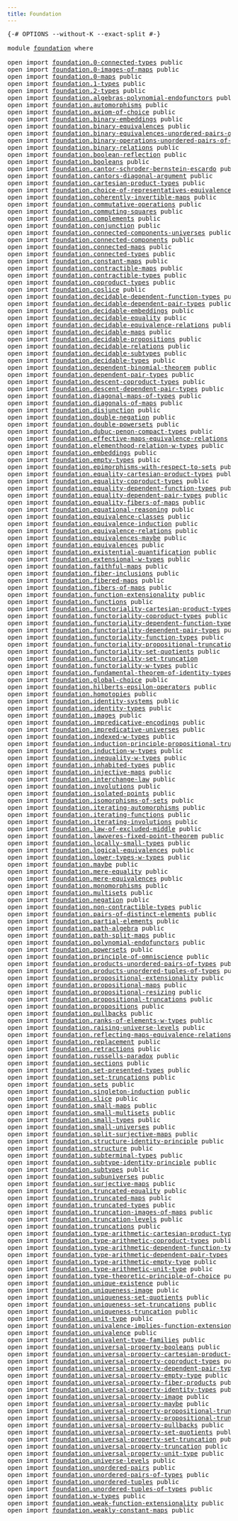 ```yaml
---
title: Foundation
---
```


<pre class="Agda"><a id="36" class="Symbol">{-#</a> <a id="40" class="Keyword">OPTIONS</a> <a id="48" class="Pragma">--without-K</a> <a id="60" class="Pragma">--exact-split</a> <a id="74" class="Symbol">#-}</a>

<a id="79" class="Keyword">module</a> <a id="86" href="foundation.html" class="Module">foundation</a> <a id="97" class="Keyword">where</a>

<a id="104" class="Keyword">open</a> <a id="109" class="Keyword">import</a> <a id="116" href="foundation.0-connected-types.html" class="Module">foundation.0-connected-types</a> <a id="145" class="Keyword">public</a>
<a id="152" class="Keyword">open</a> <a id="157" class="Keyword">import</a> <a id="164" href="foundation.0-images-of-maps.html" class="Module">foundation.0-images-of-maps</a> <a id="192" class="Keyword">public</a>
<a id="199" class="Keyword">open</a> <a id="204" class="Keyword">import</a> <a id="211" href="foundation.0-maps.html" class="Module">foundation.0-maps</a> <a id="229" class="Keyword">public</a>
<a id="236" class="Keyword">open</a> <a id="241" class="Keyword">import</a> <a id="248" href="foundation.1-types.html" class="Module">foundation.1-types</a> <a id="267" class="Keyword">public</a>
<a id="274" class="Keyword">open</a> <a id="279" class="Keyword">import</a> <a id="286" href="foundation.2-types.html" class="Module">foundation.2-types</a> <a id="305" class="Keyword">public</a>
<a id="312" class="Keyword">open</a> <a id="317" class="Keyword">import</a> <a id="324" href="foundation.algebras-polynomial-endofunctors.html" class="Module">foundation.algebras-polynomial-endofunctors</a> <a id="368" class="Keyword">public</a>
<a id="375" class="Keyword">open</a> <a id="380" class="Keyword">import</a> <a id="387" href="foundation.automorphisms.html" class="Module">foundation.automorphisms</a> <a id="412" class="Keyword">public</a>
<a id="419" class="Keyword">open</a> <a id="424" class="Keyword">import</a> <a id="431" href="foundation.axiom-of-choice.html" class="Module">foundation.axiom-of-choice</a> <a id="458" class="Keyword">public</a>
<a id="465" class="Keyword">open</a> <a id="470" class="Keyword">import</a> <a id="477" href="foundation.binary-embeddings.html" class="Module">foundation.binary-embeddings</a> <a id="506" class="Keyword">public</a>
<a id="513" class="Keyword">open</a> <a id="518" class="Keyword">import</a> <a id="525" href="foundation.binary-equivalences.html" class="Module">foundation.binary-equivalences</a> <a id="556" class="Keyword">public</a>
<a id="563" class="Keyword">open</a> <a id="568" class="Keyword">import</a> <a id="575" href="foundation.binary-equivalences-unordered-pairs-of-types.html" class="Module">foundation.binary-equivalences-unordered-pairs-of-types</a> <a id="631" class="Keyword">public</a>
<a id="638" class="Keyword">open</a> <a id="643" class="Keyword">import</a> <a id="650" href="foundation.binary-operations-unordered-pairs-of-types.html" class="Module">foundation.binary-operations-unordered-pairs-of-types</a> <a id="704" class="Keyword">public</a>
<a id="711" class="Keyword">open</a> <a id="716" class="Keyword">import</a> <a id="723" href="foundation.binary-relations.html" class="Module">foundation.binary-relations</a> <a id="751" class="Keyword">public</a>
<a id="758" class="Keyword">open</a> <a id="763" class="Keyword">import</a> <a id="770" href="foundation.boolean-reflection.html" class="Module">foundation.boolean-reflection</a> <a id="800" class="Keyword">public</a>
<a id="807" class="Keyword">open</a> <a id="812" class="Keyword">import</a> <a id="819" href="foundation.booleans.html" class="Module">foundation.booleans</a> <a id="839" class="Keyword">public</a>
<a id="846" class="Keyword">open</a> <a id="851" class="Keyword">import</a> <a id="858" href="foundation.cantor-schroder-bernstein-escardo.html" class="Module">foundation.cantor-schroder-bernstein-escardo</a> <a id="903" class="Keyword">public</a>
<a id="910" class="Keyword">open</a> <a id="915" class="Keyword">import</a> <a id="922" href="foundation.cantors-diagonal-argument.html" class="Module">foundation.cantors-diagonal-argument</a> <a id="959" class="Keyword">public</a>
<a id="966" class="Keyword">open</a> <a id="971" class="Keyword">import</a> <a id="978" href="foundation.cartesian-product-types.html" class="Module">foundation.cartesian-product-types</a> <a id="1013" class="Keyword">public</a>
<a id="1020" class="Keyword">open</a> <a id="1025" class="Keyword">import</a> <a id="1032" href="foundation.choice-of-representatives-equivalence-relation.html" class="Module">foundation.choice-of-representatives-equivalence-relation</a> <a id="1090" class="Keyword">public</a>
<a id="1097" class="Keyword">open</a> <a id="1102" class="Keyword">import</a> <a id="1109" href="foundation.coherently-invertible-maps.html" class="Module">foundation.coherently-invertible-maps</a> <a id="1147" class="Keyword">public</a>
<a id="1154" class="Keyword">open</a> <a id="1159" class="Keyword">import</a> <a id="1166" href="foundation.commutative-operations.html" class="Module">foundation.commutative-operations</a> <a id="1200" class="Keyword">public</a>
<a id="1207" class="Keyword">open</a> <a id="1212" class="Keyword">import</a> <a id="1219" href="foundation.commuting-squares.html" class="Module">foundation.commuting-squares</a> <a id="1248" class="Keyword">public</a>
<a id="1255" class="Keyword">open</a> <a id="1260" class="Keyword">import</a> <a id="1267" href="foundation.complements.html" class="Module">foundation.complements</a> <a id="1290" class="Keyword">public</a>
<a id="1297" class="Keyword">open</a> <a id="1302" class="Keyword">import</a> <a id="1309" href="foundation.conjunction.html" class="Module">foundation.conjunction</a> <a id="1332" class="Keyword">public</a>
<a id="1339" class="Keyword">open</a> <a id="1344" class="Keyword">import</a> <a id="1351" href="foundation.connected-components-universes.html" class="Module">foundation.connected-components-universes</a> <a id="1393" class="Keyword">public</a>
<a id="1400" class="Keyword">open</a> <a id="1405" class="Keyword">import</a> <a id="1412" href="foundation.connected-components.html" class="Module">foundation.connected-components</a> <a id="1444" class="Keyword">public</a>
<a id="1451" class="Keyword">open</a> <a id="1456" class="Keyword">import</a> <a id="1463" href="foundation.connected-maps.html" class="Module">foundation.connected-maps</a> <a id="1489" class="Keyword">public</a>
<a id="1496" class="Keyword">open</a> <a id="1501" class="Keyword">import</a> <a id="1508" href="foundation.connected-types.html" class="Module">foundation.connected-types</a> <a id="1535" class="Keyword">public</a>
<a id="1542" class="Keyword">open</a> <a id="1547" class="Keyword">import</a> <a id="1554" href="foundation.constant-maps.html" class="Module">foundation.constant-maps</a> <a id="1579" class="Keyword">public</a>
<a id="1586" class="Keyword">open</a> <a id="1591" class="Keyword">import</a> <a id="1598" href="foundation.contractible-maps.html" class="Module">foundation.contractible-maps</a> <a id="1627" class="Keyword">public</a>
<a id="1634" class="Keyword">open</a> <a id="1639" class="Keyword">import</a> <a id="1646" href="foundation.contractible-types.html" class="Module">foundation.contractible-types</a> <a id="1676" class="Keyword">public</a>
<a id="1683" class="Keyword">open</a> <a id="1688" class="Keyword">import</a> <a id="1695" href="foundation.coproduct-types.html" class="Module">foundation.coproduct-types</a> <a id="1722" class="Keyword">public</a>
<a id="1729" class="Keyword">open</a> <a id="1734" class="Keyword">import</a> <a id="1741" href="foundation.coslice.html" class="Module">foundation.coslice</a> <a id="1760" class="Keyword">public</a>
<a id="1767" class="Keyword">open</a> <a id="1772" class="Keyword">import</a> <a id="1779" href="foundation.decidable-dependent-function-types.html" class="Module">foundation.decidable-dependent-function-types</a> <a id="1825" class="Keyword">public</a>
<a id="1832" class="Keyword">open</a> <a id="1837" class="Keyword">import</a> <a id="1844" href="foundation.decidable-dependent-pair-types.html" class="Module">foundation.decidable-dependent-pair-types</a> <a id="1886" class="Keyword">public</a>
<a id="1893" class="Keyword">open</a> <a id="1898" class="Keyword">import</a> <a id="1905" href="foundation.decidable-embeddings.html" class="Module">foundation.decidable-embeddings</a> <a id="1937" class="Keyword">public</a>
<a id="1944" class="Keyword">open</a> <a id="1949" class="Keyword">import</a> <a id="1956" href="foundation.decidable-equality.html" class="Module">foundation.decidable-equality</a> <a id="1986" class="Keyword">public</a>
<a id="1993" class="Keyword">open</a> <a id="1998" class="Keyword">import</a> <a id="2005" href="foundation.decidable-equivalence-relations.html" class="Module">foundation.decidable-equivalence-relations</a> <a id="2048" class="Keyword">public</a>
<a id="2055" class="Keyword">open</a> <a id="2060" class="Keyword">import</a> <a id="2067" href="foundation.decidable-maps.html" class="Module">foundation.decidable-maps</a> <a id="2093" class="Keyword">public</a>
<a id="2100" class="Keyword">open</a> <a id="2105" class="Keyword">import</a> <a id="2112" href="foundation.decidable-propositions.html" class="Module">foundation.decidable-propositions</a> <a id="2146" class="Keyword">public</a>
<a id="2153" class="Keyword">open</a> <a id="2158" class="Keyword">import</a> <a id="2165" href="foundation.decidable-relations.html" class="Module">foundation.decidable-relations</a> <a id="2196" class="Keyword">public</a>
<a id="2203" class="Keyword">open</a> <a id="2208" class="Keyword">import</a> <a id="2215" href="foundation.decidable-subtypes.html" class="Module">foundation.decidable-subtypes</a> <a id="2245" class="Keyword">public</a>
<a id="2252" class="Keyword">open</a> <a id="2257" class="Keyword">import</a> <a id="2264" href="foundation.decidable-types.html" class="Module">foundation.decidable-types</a> <a id="2291" class="Keyword">public</a>
<a id="2298" class="Keyword">open</a> <a id="2303" class="Keyword">import</a> <a id="2310" href="foundation.dependent-binomial-theorem.html" class="Module">foundation.dependent-binomial-theorem</a> <a id="2348" class="Keyword">public</a>
<a id="2355" class="Keyword">open</a> <a id="2360" class="Keyword">import</a> <a id="2367" href="foundation.dependent-pair-types.html" class="Module">foundation.dependent-pair-types</a> <a id="2399" class="Keyword">public</a>
<a id="2406" class="Keyword">open</a> <a id="2411" class="Keyword">import</a> <a id="2418" href="foundation.descent-coproduct-types.html" class="Module">foundation.descent-coproduct-types</a> <a id="2453" class="Keyword">public</a>
<a id="2460" class="Keyword">open</a> <a id="2465" class="Keyword">import</a> <a id="2472" href="foundation.descent-dependent-pair-types.html" class="Module">foundation.descent-dependent-pair-types</a> <a id="2512" class="Keyword">public</a>
<a id="2519" class="Keyword">open</a> <a id="2524" class="Keyword">import</a> <a id="2531" href="foundation.diagonal-maps-of-types.html" class="Module">foundation.diagonal-maps-of-types</a> <a id="2565" class="Keyword">public</a>
<a id="2572" class="Keyword">open</a> <a id="2577" class="Keyword">import</a> <a id="2584" href="foundation.diagonals-of-maps.html" class="Module">foundation.diagonals-of-maps</a> <a id="2613" class="Keyword">public</a>
<a id="2620" class="Keyword">open</a> <a id="2625" class="Keyword">import</a> <a id="2632" href="foundation.disjunction.html" class="Module">foundation.disjunction</a> <a id="2655" class="Keyword">public</a>
<a id="2662" class="Keyword">open</a> <a id="2667" class="Keyword">import</a> <a id="2674" href="foundation.double-negation.html" class="Module">foundation.double-negation</a> <a id="2701" class="Keyword">public</a>
<a id="2708" class="Keyword">open</a> <a id="2713" class="Keyword">import</a> <a id="2720" href="foundation.double-powersets.html" class="Module">foundation.double-powersets</a> <a id="2748" class="Keyword">public</a>
<a id="2755" class="Keyword">open</a> <a id="2760" class="Keyword">import</a> <a id="2767" href="foundation.dubuc-penon-compact-types.html" class="Module">foundation.dubuc-penon-compact-types</a> <a id="2804" class="Keyword">public</a>
<a id="2811" class="Keyword">open</a> <a id="2816" class="Keyword">import</a> <a id="2823" href="foundation.effective-maps-equivalence-relations.html" class="Module">foundation.effective-maps-equivalence-relations</a> <a id="2871" class="Keyword">public</a>
<a id="2878" class="Keyword">open</a> <a id="2883" class="Keyword">import</a> <a id="2890" href="foundation.elementhood-relation-w-types.html" class="Module">foundation.elementhood-relation-w-types</a> <a id="2930" class="Keyword">public</a>
<a id="2937" class="Keyword">open</a> <a id="2942" class="Keyword">import</a> <a id="2949" href="foundation.embeddings.html" class="Module">foundation.embeddings</a> <a id="2971" class="Keyword">public</a>
<a id="2978" class="Keyword">open</a> <a id="2983" class="Keyword">import</a> <a id="2990" href="foundation.empty-types.html" class="Module">foundation.empty-types</a> <a id="3013" class="Keyword">public</a>
<a id="3020" class="Keyword">open</a> <a id="3025" class="Keyword">import</a> <a id="3032" href="foundation.epimorphisms-with-respect-to-sets.html" class="Module">foundation.epimorphisms-with-respect-to-sets</a> <a id="3077" class="Keyword">public</a>
<a id="3084" class="Keyword">open</a> <a id="3089" class="Keyword">import</a> <a id="3096" href="foundation.equality-cartesian-product-types.html" class="Module">foundation.equality-cartesian-product-types</a> <a id="3140" class="Keyword">public</a>
<a id="3147" class="Keyword">open</a> <a id="3152" class="Keyword">import</a> <a id="3159" href="foundation.equality-coproduct-types.html" class="Module">foundation.equality-coproduct-types</a> <a id="3195" class="Keyword">public</a>
<a id="3202" class="Keyword">open</a> <a id="3207" class="Keyword">import</a> <a id="3214" href="foundation.equality-dependent-function-types.html" class="Module">foundation.equality-dependent-function-types</a> <a id="3259" class="Keyword">public</a>
<a id="3266" class="Keyword">open</a> <a id="3271" class="Keyword">import</a> <a id="3278" href="foundation.equality-dependent-pair-types.html" class="Module">foundation.equality-dependent-pair-types</a> <a id="3319" class="Keyword">public</a>
<a id="3326" class="Keyword">open</a> <a id="3331" class="Keyword">import</a> <a id="3338" href="foundation.equality-fibers-of-maps.html" class="Module">foundation.equality-fibers-of-maps</a> <a id="3373" class="Keyword">public</a>
<a id="3380" class="Keyword">open</a> <a id="3385" class="Keyword">import</a> <a id="3392" href="foundation.equational-reasoning.html" class="Module">foundation.equational-reasoning</a> <a id="3424" class="Keyword">public</a>
<a id="3431" class="Keyword">open</a> <a id="3436" class="Keyword">import</a> <a id="3443" href="foundation.equivalence-classes.html" class="Module">foundation.equivalence-classes</a> <a id="3474" class="Keyword">public</a>
<a id="3481" class="Keyword">open</a> <a id="3486" class="Keyword">import</a> <a id="3493" href="foundation.equivalence-induction.html" class="Module">foundation.equivalence-induction</a> <a id="3526" class="Keyword">public</a>
<a id="3533" class="Keyword">open</a> <a id="3538" class="Keyword">import</a> <a id="3545" href="foundation.equivalence-relations.html" class="Module">foundation.equivalence-relations</a> <a id="3578" class="Keyword">public</a>
<a id="3585" class="Keyword">open</a> <a id="3590" class="Keyword">import</a> <a id="3597" href="foundation.equivalences-maybe.html" class="Module">foundation.equivalences-maybe</a> <a id="3627" class="Keyword">public</a>
<a id="3634" class="Keyword">open</a> <a id="3639" class="Keyword">import</a> <a id="3646" href="foundation.equivalences.html" class="Module">foundation.equivalences</a> <a id="3670" class="Keyword">public</a>
<a id="3677" class="Keyword">open</a> <a id="3682" class="Keyword">import</a> <a id="3689" href="foundation.existential-quantification.html" class="Module">foundation.existential-quantification</a> <a id="3727" class="Keyword">public</a>
<a id="3734" class="Keyword">open</a> <a id="3739" class="Keyword">import</a> <a id="3746" href="foundation.extensional-w-types.html" class="Module">foundation.extensional-w-types</a> <a id="3777" class="Keyword">public</a>
<a id="3784" class="Keyword">open</a> <a id="3789" class="Keyword">import</a> <a id="3796" href="foundation.faithful-maps.html" class="Module">foundation.faithful-maps</a> <a id="3821" class="Keyword">public</a>
<a id="3828" class="Keyword">open</a> <a id="3833" class="Keyword">import</a> <a id="3840" href="foundation.fiber-inclusions.html" class="Module">foundation.fiber-inclusions</a> <a id="3868" class="Keyword">public</a>
<a id="3875" class="Keyword">open</a> <a id="3880" class="Keyword">import</a> <a id="3887" href="foundation.fibered-maps.html" class="Module">foundation.fibered-maps</a> <a id="3911" class="Keyword">public</a>
<a id="3918" class="Keyword">open</a> <a id="3923" class="Keyword">import</a> <a id="3930" href="foundation.fibers-of-maps.html" class="Module">foundation.fibers-of-maps</a> <a id="3956" class="Keyword">public</a>
<a id="3963" class="Keyword">open</a> <a id="3968" class="Keyword">import</a> <a id="3975" href="foundation.function-extensionality.html" class="Module">foundation.function-extensionality</a> <a id="4010" class="Keyword">public</a>
<a id="4017" class="Keyword">open</a> <a id="4022" class="Keyword">import</a> <a id="4029" href="foundation.functions.html" class="Module">foundation.functions</a> <a id="4050" class="Keyword">public</a>
<a id="4057" class="Keyword">open</a> <a id="4062" class="Keyword">import</a> <a id="4069" href="foundation.functoriality-cartesian-product-types.html" class="Module">foundation.functoriality-cartesian-product-types</a> <a id="4118" class="Keyword">public</a>
<a id="4125" class="Keyword">open</a> <a id="4130" class="Keyword">import</a> <a id="4137" href="foundation.functoriality-coproduct-types.html" class="Module">foundation.functoriality-coproduct-types</a> <a id="4178" class="Keyword">public</a>
<a id="4185" class="Keyword">open</a> <a id="4190" class="Keyword">import</a> <a id="4197" href="foundation.functoriality-dependent-function-types.html" class="Module">foundation.functoriality-dependent-function-types</a> <a id="4247" class="Keyword">public</a>
<a id="4254" class="Keyword">open</a> <a id="4259" class="Keyword">import</a> <a id="4266" href="foundation.functoriality-dependent-pair-types.html" class="Module">foundation.functoriality-dependent-pair-types</a> <a id="4312" class="Keyword">public</a>
<a id="4319" class="Keyword">open</a> <a id="4324" class="Keyword">import</a> <a id="4331" href="foundation.functoriality-function-types.html" class="Module">foundation.functoriality-function-types</a> <a id="4371" class="Keyword">public</a>
<a id="4378" class="Keyword">open</a> <a id="4383" class="Keyword">import</a> <a id="4390" href="foundation.functoriality-propositional-truncation.html" class="Module">foundation.functoriality-propositional-truncation</a> <a id="4440" class="Keyword">public</a>
<a id="4447" class="Keyword">open</a> <a id="4452" class="Keyword">import</a> <a id="4459" href="foundation.functoriality-set-quotients.html" class="Module">foundation.functoriality-set-quotients</a> <a id="4498" class="Keyword">public</a>
<a id="4505" class="Keyword">open</a> <a id="4510" class="Keyword">import</a> <a id="4517" href="foundation.functoriality-set-truncation.html" class="Module">foundation.functoriality-set-truncation</a>
<a id="4557" class="Keyword">open</a> <a id="4562" class="Keyword">import</a> <a id="4569" href="foundation.functoriality-w-types.html" class="Module">foundation.functoriality-w-types</a> <a id="4602" class="Keyword">public</a>
<a id="4609" class="Keyword">open</a> <a id="4614" class="Keyword">import</a> <a id="4621" href="foundation.fundamental-theorem-of-identity-types.html" class="Module">foundation.fundamental-theorem-of-identity-types</a> <a id="4670" class="Keyword">public</a>
<a id="4677" class="Keyword">open</a> <a id="4682" class="Keyword">import</a> <a id="4689" href="foundation.global-choice.html" class="Module">foundation.global-choice</a> <a id="4714" class="Keyword">public</a>
<a id="4721" class="Keyword">open</a> <a id="4726" class="Keyword">import</a> <a id="4733" href="foundation.hilberts-epsilon-operators.html" class="Module">foundation.hilberts-epsilon-operators</a> <a id="4771" class="Keyword">public</a>
<a id="4778" class="Keyword">open</a> <a id="4783" class="Keyword">import</a> <a id="4790" href="foundation.homotopies.html" class="Module">foundation.homotopies</a> <a id="4812" class="Keyword">public</a>
<a id="4819" class="Keyword">open</a> <a id="4824" class="Keyword">import</a> <a id="4831" href="foundation.identity-systems.html" class="Module">foundation.identity-systems</a> <a id="4859" class="Keyword">public</a>
<a id="4866" class="Keyword">open</a> <a id="4871" class="Keyword">import</a> <a id="4878" href="foundation.identity-types.html" class="Module">foundation.identity-types</a> <a id="4904" class="Keyword">public</a>
<a id="4911" class="Keyword">open</a> <a id="4916" class="Keyword">import</a> <a id="4923" href="foundation.images.html" class="Module">foundation.images</a> <a id="4941" class="Keyword">public</a>
<a id="4948" class="Keyword">open</a> <a id="4953" class="Keyword">import</a> <a id="4960" href="foundation.impredicative-encodings.html" class="Module">foundation.impredicative-encodings</a> <a id="4995" class="Keyword">public</a>
<a id="5002" class="Keyword">open</a> <a id="5007" class="Keyword">import</a> <a id="5014" href="foundation.impredicative-universes.html" class="Module">foundation.impredicative-universes</a> <a id="5049" class="Keyword">public</a>
<a id="5056" class="Keyword">open</a> <a id="5061" class="Keyword">import</a> <a id="5068" href="foundation.indexed-w-types.html" class="Module">foundation.indexed-w-types</a> <a id="5095" class="Keyword">public</a>
<a id="5102" class="Keyword">open</a> <a id="5107" class="Keyword">import</a> <a id="5114" href="foundation.induction-principle-propositional-truncation.html" class="Module">foundation.induction-principle-propositional-truncation</a> <a id="5170" class="Keyword">public</a>
<a id="5177" class="Keyword">open</a> <a id="5182" class="Keyword">import</a> <a id="5189" href="foundation.induction-w-types.html" class="Module">foundation.induction-w-types</a> <a id="5218" class="Keyword">public</a>
<a id="5225" class="Keyword">open</a> <a id="5230" class="Keyword">import</a> <a id="5237" href="foundation.inequality-w-types.html" class="Module">foundation.inequality-w-types</a> <a id="5267" class="Keyword">public</a>
<a id="5274" class="Keyword">open</a> <a id="5279" class="Keyword">import</a> <a id="5286" href="foundation.inhabited-types.html" class="Module">foundation.inhabited-types</a> <a id="5313" class="Keyword">public</a>
<a id="5320" class="Keyword">open</a> <a id="5325" class="Keyword">import</a> <a id="5332" href="foundation.injective-maps.html" class="Module">foundation.injective-maps</a> <a id="5358" class="Keyword">public</a>
<a id="5365" class="Keyword">open</a> <a id="5370" class="Keyword">import</a> <a id="5377" href="foundation.interchange-law.html" class="Module">foundation.interchange-law</a> <a id="5404" class="Keyword">public</a>
<a id="5411" class="Keyword">open</a> <a id="5416" class="Keyword">import</a> <a id="5423" href="foundation.involutions.html" class="Module">foundation.involutions</a> <a id="5446" class="Keyword">public</a>
<a id="5453" class="Keyword">open</a> <a id="5458" class="Keyword">import</a> <a id="5465" href="foundation.isolated-points.html" class="Module">foundation.isolated-points</a> <a id="5492" class="Keyword">public</a>
<a id="5499" class="Keyword">open</a> <a id="5504" class="Keyword">import</a> <a id="5511" href="foundation.isomorphisms-of-sets.html" class="Module">foundation.isomorphisms-of-sets</a> <a id="5543" class="Keyword">public</a>
<a id="5550" class="Keyword">open</a> <a id="5555" class="Keyword">import</a> <a id="5562" href="foundation.iterating-automorphisms.html" class="Module">foundation.iterating-automorphisms</a> <a id="5597" class="Keyword">public</a>
<a id="5604" class="Keyword">open</a> <a id="5609" class="Keyword">import</a> <a id="5616" href="foundation.iterating-functions.html" class="Module">foundation.iterating-functions</a> <a id="5647" class="Keyword">public</a>
<a id="5654" class="Keyword">open</a> <a id="5659" class="Keyword">import</a> <a id="5666" href="foundation.iterating-involutions.html" class="Module">foundation.iterating-involutions</a> <a id="5699" class="Keyword">public</a>
<a id="5706" class="Keyword">open</a> <a id="5711" class="Keyword">import</a> <a id="5718" href="foundation.law-of-excluded-middle.html" class="Module">foundation.law-of-excluded-middle</a> <a id="5752" class="Keyword">public</a>
<a id="5759" class="Keyword">open</a> <a id="5764" class="Keyword">import</a> <a id="5771" href="foundation.lawveres-fixed-point-theorem.html" class="Module">foundation.lawveres-fixed-point-theorem</a> <a id="5811" class="Keyword">public</a>
<a id="5818" class="Keyword">open</a> <a id="5823" class="Keyword">import</a> <a id="5830" href="foundation.locally-small-types.html" class="Module">foundation.locally-small-types</a> <a id="5861" class="Keyword">public</a>
<a id="5868" class="Keyword">open</a> <a id="5873" class="Keyword">import</a> <a id="5880" href="foundation.logical-equivalences.html" class="Module">foundation.logical-equivalences</a> <a id="5912" class="Keyword">public</a>
<a id="5919" class="Keyword">open</a> <a id="5924" class="Keyword">import</a> <a id="5931" href="foundation.lower-types-w-types.html" class="Module">foundation.lower-types-w-types</a> <a id="5962" class="Keyword">public</a>
<a id="5969" class="Keyword">open</a> <a id="5974" class="Keyword">import</a> <a id="5981" href="foundation.maybe.html" class="Module">foundation.maybe</a> <a id="5998" class="Keyword">public</a>
<a id="6005" class="Keyword">open</a> <a id="6010" class="Keyword">import</a> <a id="6017" href="foundation.mere-equality.html" class="Module">foundation.mere-equality</a> <a id="6042" class="Keyword">public</a>
<a id="6049" class="Keyword">open</a> <a id="6054" class="Keyword">import</a> <a id="6061" href="foundation.mere-equivalences.html" class="Module">foundation.mere-equivalences</a> <a id="6090" class="Keyword">public</a>
<a id="6097" class="Keyword">open</a> <a id="6102" class="Keyword">import</a> <a id="6109" href="foundation.monomorphisms.html" class="Module">foundation.monomorphisms</a> <a id="6134" class="Keyword">public</a>
<a id="6141" class="Keyword">open</a> <a id="6146" class="Keyword">import</a> <a id="6153" href="foundation.multisets.html" class="Module">foundation.multisets</a> <a id="6174" class="Keyword">public</a>
<a id="6181" class="Keyword">open</a> <a id="6186" class="Keyword">import</a> <a id="6193" href="foundation.negation.html" class="Module">foundation.negation</a> <a id="6213" class="Keyword">public</a>
<a id="6220" class="Keyword">open</a> <a id="6225" class="Keyword">import</a> <a id="6232" href="foundation.non-contractible-types.html" class="Module">foundation.non-contractible-types</a> <a id="6266" class="Keyword">public</a>
<a id="6273" class="Keyword">open</a> <a id="6278" class="Keyword">import</a> <a id="6285" href="foundation.pairs-of-distinct-elements.html" class="Module">foundation.pairs-of-distinct-elements</a> <a id="6323" class="Keyword">public</a>
<a id="6330" class="Keyword">open</a> <a id="6335" class="Keyword">import</a> <a id="6342" href="foundation.partial-elements.html" class="Module">foundation.partial-elements</a> <a id="6370" class="Keyword">public</a>
<a id="6377" class="Keyword">open</a> <a id="6382" class="Keyword">import</a> <a id="6389" href="foundation.path-algebra.html" class="Module">foundation.path-algebra</a> <a id="6413" class="Keyword">public</a>
<a id="6420" class="Keyword">open</a> <a id="6425" class="Keyword">import</a> <a id="6432" href="foundation.path-split-maps.html" class="Module">foundation.path-split-maps</a> <a id="6459" class="Keyword">public</a>
<a id="6466" class="Keyword">open</a> <a id="6471" class="Keyword">import</a> <a id="6478" href="foundation.polynomial-endofunctors.html" class="Module">foundation.polynomial-endofunctors</a> <a id="6513" class="Keyword">public</a>
<a id="6520" class="Keyword">open</a> <a id="6525" class="Keyword">import</a> <a id="6532" href="foundation.powersets.html" class="Module">foundation.powersets</a> <a id="6553" class="Keyword">public</a>
<a id="6560" class="Keyword">open</a> <a id="6565" class="Keyword">import</a> <a id="6572" href="foundation.principle-of-omniscience.html" class="Module">foundation.principle-of-omniscience</a> <a id="6608" class="Keyword">public</a>
<a id="6615" class="Keyword">open</a> <a id="6620" class="Keyword">import</a> <a id="6627" href="foundation.products-unordered-pairs-of-types.html" class="Module">foundation.products-unordered-pairs-of-types</a> <a id="6672" class="Keyword">public</a>
<a id="6679" class="Keyword">open</a> <a id="6684" class="Keyword">import</a> <a id="6691" href="foundation.products-unordered-tuples-of-types.html" class="Module">foundation.products-unordered-tuples-of-types</a> <a id="6737" class="Keyword">public</a>
<a id="6744" class="Keyword">open</a> <a id="6749" class="Keyword">import</a> <a id="6756" href="foundation.propositional-extensionality.html" class="Module">foundation.propositional-extensionality</a> <a id="6796" class="Keyword">public</a>
<a id="6803" class="Keyword">open</a> <a id="6808" class="Keyword">import</a> <a id="6815" href="foundation.propositional-maps.html" class="Module">foundation.propositional-maps</a> <a id="6845" class="Keyword">public</a>
<a id="6852" class="Keyword">open</a> <a id="6857" class="Keyword">import</a> <a id="6864" href="foundation.propositional-resizing.html" class="Module">foundation.propositional-resizing</a> <a id="6898" class="Keyword">public</a>
<a id="6905" class="Keyword">open</a> <a id="6910" class="Keyword">import</a> <a id="6917" href="foundation.propositional-truncations.html" class="Module">foundation.propositional-truncations</a> <a id="6954" class="Keyword">public</a>
<a id="6961" class="Keyword">open</a> <a id="6966" class="Keyword">import</a> <a id="6973" href="foundation.propositions.html" class="Module">foundation.propositions</a> <a id="6997" class="Keyword">public</a>
<a id="7004" class="Keyword">open</a> <a id="7009" class="Keyword">import</a> <a id="7016" href="foundation.pullbacks.html" class="Module">foundation.pullbacks</a> <a id="7037" class="Keyword">public</a>
<a id="7044" class="Keyword">open</a> <a id="7049" class="Keyword">import</a> <a id="7056" href="foundation.ranks-of-elements-w-types.html" class="Module">foundation.ranks-of-elements-w-types</a> <a id="7093" class="Keyword">public</a>
<a id="7100" class="Keyword">open</a> <a id="7105" class="Keyword">import</a> <a id="7112" href="foundation.raising-universe-levels.html" class="Module">foundation.raising-universe-levels</a> <a id="7147" class="Keyword">public</a>
<a id="7154" class="Keyword">open</a> <a id="7159" class="Keyword">import</a> <a id="7166" href="foundation.reflecting-maps-equivalence-relations.html" class="Module">foundation.reflecting-maps-equivalence-relations</a> <a id="7215" class="Keyword">public</a>
<a id="7222" class="Keyword">open</a> <a id="7227" class="Keyword">import</a> <a id="7234" href="foundation.replacement.html" class="Module">foundation.replacement</a> <a id="7257" class="Keyword">public</a>
<a id="7264" class="Keyword">open</a> <a id="7269" class="Keyword">import</a> <a id="7276" href="foundation.retractions.html" class="Module">foundation.retractions</a> <a id="7299" class="Keyword">public</a>
<a id="7306" class="Keyword">open</a> <a id="7311" class="Keyword">import</a> <a id="7318" href="foundation.russells-paradox.html" class="Module">foundation.russells-paradox</a> <a id="7346" class="Keyword">public</a>
<a id="7353" class="Keyword">open</a> <a id="7358" class="Keyword">import</a> <a id="7365" href="foundation.sections.html" class="Module">foundation.sections</a> <a id="7385" class="Keyword">public</a>
<a id="7392" class="Keyword">open</a> <a id="7397" class="Keyword">import</a> <a id="7404" href="foundation.set-presented-types.html" class="Module">foundation.set-presented-types</a> <a id="7435" class="Keyword">public</a>
<a id="7442" class="Keyword">open</a> <a id="7447" class="Keyword">import</a> <a id="7454" href="foundation.set-truncations.html" class="Module">foundation.set-truncations</a> <a id="7481" class="Keyword">public</a>
<a id="7488" class="Keyword">open</a> <a id="7493" class="Keyword">import</a> <a id="7500" href="foundation.sets.html" class="Module">foundation.sets</a> <a id="7516" class="Keyword">public</a>
<a id="7523" class="Keyword">open</a> <a id="7528" class="Keyword">import</a> <a id="7535" href="foundation.singleton-induction.html" class="Module">foundation.singleton-induction</a> <a id="7566" class="Keyword">public</a>
<a id="7573" class="Keyword">open</a> <a id="7578" class="Keyword">import</a> <a id="7585" href="foundation.slice.html" class="Module">foundation.slice</a> <a id="7602" class="Keyword">public</a>
<a id="7609" class="Keyword">open</a> <a id="7614" class="Keyword">import</a> <a id="7621" href="foundation.small-maps.html" class="Module">foundation.small-maps</a> <a id="7643" class="Keyword">public</a>
<a id="7650" class="Keyword">open</a> <a id="7655" class="Keyword">import</a> <a id="7662" href="foundation.small-multisets.html" class="Module">foundation.small-multisets</a> <a id="7689" class="Keyword">public</a>
<a id="7696" class="Keyword">open</a> <a id="7701" class="Keyword">import</a> <a id="7708" href="foundation.small-types.html" class="Module">foundation.small-types</a> <a id="7731" class="Keyword">public</a>
<a id="7738" class="Keyword">open</a> <a id="7743" class="Keyword">import</a> <a id="7750" href="foundation.small-universes.html" class="Module">foundation.small-universes</a> <a id="7777" class="Keyword">public</a>
<a id="7784" class="Keyword">open</a> <a id="7789" class="Keyword">import</a> <a id="7796" href="foundation.split-surjective-maps.html" class="Module">foundation.split-surjective-maps</a> <a id="7829" class="Keyword">public</a>
<a id="7836" class="Keyword">open</a> <a id="7841" class="Keyword">import</a> <a id="7848" href="foundation.structure-identity-principle.html" class="Module">foundation.structure-identity-principle</a> <a id="7888" class="Keyword">public</a>
<a id="7895" class="Keyword">open</a> <a id="7900" class="Keyword">import</a> <a id="7907" href="foundation.structure.html" class="Module">foundation.structure</a> <a id="7928" class="Keyword">public</a>
<a id="7935" class="Keyword">open</a> <a id="7940" class="Keyword">import</a> <a id="7947" href="foundation.subterminal-types.html" class="Module">foundation.subterminal-types</a> <a id="7976" class="Keyword">public</a>
<a id="7983" class="Keyword">open</a> <a id="7988" class="Keyword">import</a> <a id="7995" href="foundation.subtype-identity-principle.html" class="Module">foundation.subtype-identity-principle</a> <a id="8033" class="Keyword">public</a>
<a id="8040" class="Keyword">open</a> <a id="8045" class="Keyword">import</a> <a id="8052" href="foundation.subtypes.html" class="Module">foundation.subtypes</a> <a id="8072" class="Keyword">public</a>
<a id="8079" class="Keyword">open</a> <a id="8084" class="Keyword">import</a> <a id="8091" href="foundation.subuniverses.html" class="Module">foundation.subuniverses</a> <a id="8115" class="Keyword">public</a>
<a id="8122" class="Keyword">open</a> <a id="8127" class="Keyword">import</a> <a id="8134" href="foundation.surjective-maps.html" class="Module">foundation.surjective-maps</a> <a id="8161" class="Keyword">public</a>
<a id="8168" class="Keyword">open</a> <a id="8173" class="Keyword">import</a> <a id="8180" href="foundation.truncated-equality.html" class="Module">foundation.truncated-equality</a> <a id="8210" class="Keyword">public</a>
<a id="8217" class="Keyword">open</a> <a id="8222" class="Keyword">import</a> <a id="8229" href="foundation.truncated-maps.html" class="Module">foundation.truncated-maps</a> <a id="8255" class="Keyword">public</a>
<a id="8262" class="Keyword">open</a> <a id="8267" class="Keyword">import</a> <a id="8274" href="foundation.truncated-types.html" class="Module">foundation.truncated-types</a> <a id="8301" class="Keyword">public</a>
<a id="8308" class="Keyword">open</a> <a id="8313" class="Keyword">import</a> <a id="8320" href="foundation.truncation-images-of-maps.html" class="Module">foundation.truncation-images-of-maps</a> <a id="8357" class="Keyword">public</a>
<a id="8364" class="Keyword">open</a> <a id="8369" class="Keyword">import</a> <a id="8376" href="foundation.truncation-levels.html" class="Module">foundation.truncation-levels</a> <a id="8405" class="Keyword">public</a>
<a id="8412" class="Keyword">open</a> <a id="8417" class="Keyword">import</a> <a id="8424" href="foundation.truncations.html" class="Module">foundation.truncations</a> <a id="8447" class="Keyword">public</a>
<a id="8454" class="Keyword">open</a> <a id="8459" class="Keyword">import</a> <a id="8466" href="foundation.type-arithmetic-cartesian-product-types.html" class="Module">foundation.type-arithmetic-cartesian-product-types</a> <a id="8517" class="Keyword">public</a>
<a id="8524" class="Keyword">open</a> <a id="8529" class="Keyword">import</a> <a id="8536" href="foundation.type-arithmetic-coproduct-types.html" class="Module">foundation.type-arithmetic-coproduct-types</a> <a id="8579" class="Keyword">public</a>
<a id="8586" class="Keyword">open</a> <a id="8591" class="Keyword">import</a> <a id="8598" href="foundation.type-arithmetic-dependent-function-types.html" class="Module">foundation.type-arithmetic-dependent-function-types</a> <a id="8650" class="Keyword">public</a>
<a id="8657" class="Keyword">open</a> <a id="8662" class="Keyword">import</a> <a id="8669" href="foundation.type-arithmetic-dependent-pair-types.html" class="Module">foundation.type-arithmetic-dependent-pair-types</a> <a id="8717" class="Keyword">public</a>
<a id="8724" class="Keyword">open</a> <a id="8729" class="Keyword">import</a> <a id="8736" href="foundation.type-arithmetic-empty-type.html" class="Module">foundation.type-arithmetic-empty-type</a> <a id="8774" class="Keyword">public</a>
<a id="8781" class="Keyword">open</a> <a id="8786" class="Keyword">import</a> <a id="8793" href="foundation.type-arithmetic-unit-type.html" class="Module">foundation.type-arithmetic-unit-type</a> <a id="8830" class="Keyword">public</a>
<a id="8837" class="Keyword">open</a> <a id="8842" class="Keyword">import</a> <a id="8849" href="foundation.type-theoretic-principle-of-choice.html" class="Module">foundation.type-theoretic-principle-of-choice</a> <a id="8895" class="Keyword">public</a>
<a id="8902" class="Keyword">open</a> <a id="8907" class="Keyword">import</a> <a id="8914" href="foundation.unique-existence.html" class="Module">foundation.unique-existence</a> <a id="8942" class="Keyword">public</a>
<a id="8949" class="Keyword">open</a> <a id="8954" class="Keyword">import</a> <a id="8961" href="foundation.uniqueness-image.html" class="Module">foundation.uniqueness-image</a> <a id="8989" class="Keyword">public</a>
<a id="8996" class="Keyword">open</a> <a id="9001" class="Keyword">import</a> <a id="9008" href="foundation.uniqueness-set-quotients.html" class="Module">foundation.uniqueness-set-quotients</a> <a id="9044" class="Keyword">public</a>
<a id="9051" class="Keyword">open</a> <a id="9056" class="Keyword">import</a> <a id="9063" href="foundation.uniqueness-set-truncations.html" class="Module">foundation.uniqueness-set-truncations</a> <a id="9101" class="Keyword">public</a>
<a id="9108" class="Keyword">open</a> <a id="9113" class="Keyword">import</a> <a id="9120" href="foundation.uniqueness-truncation.html" class="Module">foundation.uniqueness-truncation</a> <a id="9153" class="Keyword">public</a>
<a id="9160" class="Keyword">open</a> <a id="9165" class="Keyword">import</a> <a id="9172" href="foundation.unit-type.html" class="Module">foundation.unit-type</a> <a id="9193" class="Keyword">public</a>
<a id="9200" class="Keyword">open</a> <a id="9205" class="Keyword">import</a> <a id="9212" href="foundation.univalence-implies-function-extensionality.html" class="Module">foundation.univalence-implies-function-extensionality</a> <a id="9266" class="Keyword">public</a>
<a id="9273" class="Keyword">open</a> <a id="9278" class="Keyword">import</a> <a id="9285" href="foundation.univalence.html" class="Module">foundation.univalence</a> <a id="9307" class="Keyword">public</a>
<a id="9314" class="Keyword">open</a> <a id="9319" class="Keyword">import</a> <a id="9326" href="foundation.univalent-type-families.html" class="Module">foundation.univalent-type-families</a> <a id="9361" class="Keyword">public</a>
<a id="9368" class="Keyword">open</a> <a id="9373" class="Keyword">import</a> <a id="9380" href="foundation.universal-property-booleans.html" class="Module">foundation.universal-property-booleans</a> <a id="9419" class="Keyword">public</a>
<a id="9426" class="Keyword">open</a> <a id="9431" class="Keyword">import</a> <a id="9438" href="foundation.universal-property-cartesian-product-types.html" class="Module">foundation.universal-property-cartesian-product-types</a> <a id="9492" class="Keyword">public</a>
<a id="9499" class="Keyword">open</a> <a id="9504" class="Keyword">import</a> <a id="9511" href="foundation.universal-property-coproduct-types.html" class="Module">foundation.universal-property-coproduct-types</a> <a id="9557" class="Keyword">public</a>
<a id="9564" class="Keyword">open</a> <a id="9569" class="Keyword">import</a> <a id="9576" href="foundation.universal-property-dependent-pair-types.html" class="Module">foundation.universal-property-dependent-pair-types</a> <a id="9627" class="Keyword">public</a>
<a id="9634" class="Keyword">open</a> <a id="9639" class="Keyword">import</a> <a id="9646" href="foundation.universal-property-empty-type.html" class="Module">foundation.universal-property-empty-type</a> <a id="9687" class="Keyword">public</a>
<a id="9694" class="Keyword">open</a> <a id="9699" class="Keyword">import</a> <a id="9706" href="foundation.universal-property-fiber-products.html" class="Module">foundation.universal-property-fiber-products</a> <a id="9751" class="Keyword">public</a>
<a id="9758" class="Keyword">open</a> <a id="9763" class="Keyword">import</a> <a id="9770" href="foundation.universal-property-identity-types.html" class="Module">foundation.universal-property-identity-types</a> <a id="9815" class="Keyword">public</a>
<a id="9822" class="Keyword">open</a> <a id="9827" class="Keyword">import</a> <a id="9834" href="foundation.universal-property-image.html" class="Module">foundation.universal-property-image</a> <a id="9870" class="Keyword">public</a>
<a id="9877" class="Keyword">open</a> <a id="9882" class="Keyword">import</a> <a id="9889" href="foundation.universal-property-maybe.html" class="Module">foundation.universal-property-maybe</a> <a id="9925" class="Keyword">public</a>
<a id="9932" class="Keyword">open</a> <a id="9937" class="Keyword">import</a> <a id="9944" href="foundation.universal-property-propositional-truncation-into-sets.html" class="Module">foundation.universal-property-propositional-truncation-into-sets</a> <a id="10009" class="Keyword">public</a>
<a id="10016" class="Keyword">open</a> <a id="10021" class="Keyword">import</a> <a id="10028" href="foundation.universal-property-propositional-truncation.html" class="Module">foundation.universal-property-propositional-truncation</a> <a id="10083" class="Keyword">public</a>
<a id="10090" class="Keyword">open</a> <a id="10095" class="Keyword">import</a> <a id="10102" href="foundation.universal-property-pullbacks.html" class="Module">foundation.universal-property-pullbacks</a> <a id="10142" class="Keyword">public</a>
<a id="10149" class="Keyword">open</a> <a id="10154" class="Keyword">import</a> <a id="10161" href="foundation.universal-property-set-quotients.html" class="Module">foundation.universal-property-set-quotients</a> <a id="10205" class="Keyword">public</a>
<a id="10212" class="Keyword">open</a> <a id="10217" class="Keyword">import</a> <a id="10224" href="foundation.universal-property-set-truncation.html" class="Module">foundation.universal-property-set-truncation</a> <a id="10269" class="Keyword">public</a>
<a id="10276" class="Keyword">open</a> <a id="10281" class="Keyword">import</a> <a id="10288" href="foundation.universal-property-truncation.html" class="Module">foundation.universal-property-truncation</a> <a id="10329" class="Keyword">public</a>
<a id="10336" class="Keyword">open</a> <a id="10341" class="Keyword">import</a> <a id="10348" href="foundation.universal-property-unit-type.html" class="Module">foundation.universal-property-unit-type</a> <a id="10388" class="Keyword">public</a>
<a id="10395" class="Keyword">open</a> <a id="10400" class="Keyword">import</a> <a id="10407" href="foundation.universe-levels.html" class="Module">foundation.universe-levels</a> <a id="10434" class="Keyword">public</a>
<a id="10441" class="Keyword">open</a> <a id="10446" class="Keyword">import</a> <a id="10453" href="foundation.unordered-pairs.html" class="Module">foundation.unordered-pairs</a> <a id="10480" class="Keyword">public</a>
<a id="10487" class="Keyword">open</a> <a id="10492" class="Keyword">import</a> <a id="10499" href="foundation.unordered-pairs-of-types.html" class="Module">foundation.unordered-pairs-of-types</a> <a id="10535" class="Keyword">public</a>
<a id="10542" class="Keyword">open</a> <a id="10547" class="Keyword">import</a> <a id="10554" href="foundation.unordered-tuples.html" class="Module">foundation.unordered-tuples</a> <a id="10582" class="Keyword">public</a>
<a id="10589" class="Keyword">open</a> <a id="10594" class="Keyword">import</a> <a id="10601" href="foundation.unordered-tuples-of-types.html" class="Module">foundation.unordered-tuples-of-types</a> <a id="10638" class="Keyword">public</a>
<a id="10645" class="Keyword">open</a> <a id="10650" class="Keyword">import</a> <a id="10657" href="foundation.w-types.html" class="Module">foundation.w-types</a> <a id="10676" class="Keyword">public</a>
<a id="10683" class="Keyword">open</a> <a id="10688" class="Keyword">import</a> <a id="10695" href="foundation.weak-function-extensionality.html" class="Module">foundation.weak-function-extensionality</a> <a id="10735" class="Keyword">public</a>
<a id="10742" class="Keyword">open</a> <a id="10747" class="Keyword">import</a> <a id="10754" href="foundation.weakly-constant-maps.html" class="Module">foundation.weakly-constant-maps</a> <a id="10786" class="Keyword">public</a>
</pre>